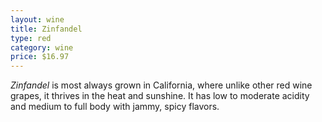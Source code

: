 ```yaml
---
layout: wine
title: Zinfandel 
type: red
category: wine
price: $16.97
---
```


*Zinfandel* is most always grown in California, where unlike other red wine grapes, it thrives in the heat and sunshine. It has low to moderate acidity and medium to full body with jammy, spicy flavors.

